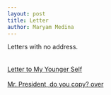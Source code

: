 ```yaml
---
layout: post
title: Letter
author: Maryam Medina
---
```


Letters with no address.<br>
<br>
<br>
[Letter to My Younger Self](https://laviediu.github.io/letter/2025/06/21/letter-to-my-younger-self.html)
<br>
<br>
[Mr. President, do you copy? over](https://laviediu.github.io/letter/2025/09/04/mr-president-do-you-copy.html)
<br>
<br>
